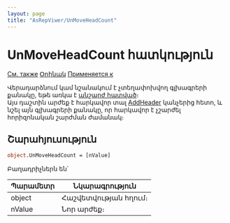 ```yaml
---
layout: page
title: "AsRepViwer/UnMoveHeadCount"
---
```



# UnMoveHeadCount  հատկություն

[См. также](../AsRepViewer.md) [Օրինակ](../../Examples/E_AsRepViewer.html)  [Применяется к](../AsRepViewer.md) 


Վերադարձնում կամ նշանակում է չտեղափոխվող գլխագրերի քանակը, եթե առկա է [անշարժ հատված](UnMoveFragment.md)։  
Այս դաշտին արժեք է հարկավոր տալ [AddHeader](AddHeader.md) կանչերից հետո, և նշել այն գլխագրերի քանակը, որ հարկավոր է չշարժել հորիզոնական շարժման ժամանակ։ 

## Շարահյուսություն

``` vb
object.UnMoveHeadCount = [nValue]
```

Բաղադրիչներն են՝ 


| Պարամետր | Նկարագրություն |
|--|--|
| object | Հաշվետվության հղում։  |
| nValue | Նոր արժեք։  |

